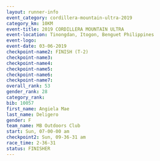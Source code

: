 ```yaml
---
layout: runner-info 
event_category: cordillera-mountain-ultra-2019 
category_km: 10KM 
event-title: 2019 CORDILLERA MOUNTAIN ULTRA 
event-location: Tinongdan, Itogon, Benguet Philippines 
event-logo: 
event-date: 03-06-2019 
checkpoint-name2: FINISH (T-2) 
checkpoint-name3: 
checkpoint-name4: 
checkpoint-name5: 
checkpoint-name6: 
checkpoint-name7: 
overall_rank: 53
gender_rank: 28
category_rank: 
bib: 10057
first_name: Angiela Mae
last_name: Deligero
gender: F
team_name: MB Outdoors Club
start: Sun, 07-00-00 am
checkpoint2: Sun, 09-36-31 am
race_time: 2-36-31
status: FINISHER
---
```

